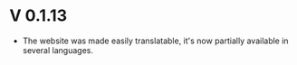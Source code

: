 # V 0.1.13
- The website was made easily translatable, it's now partially available in several languages.
